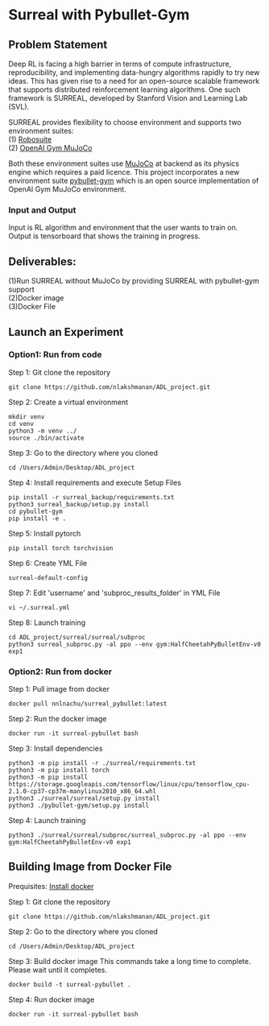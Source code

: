 # Surreal with Pybullet-Gym

## Problem Statement

Deep RL is facing a high barrier in terms of compute infrastructure, reproducibility, and implementing data-hungry algorithms  rapidly to try new ideas. This has given rise to a need for an open-source scalable framework that supports distributed reinforcement learning algorithms. One such framework is SURREAL, developed by Stanford Vision and Learning Lab (SVL).

SURREAL provides flexibility to choose environment and supports two environment suites:<br />
(1) [Robosuite](https://github.com/StanfordVL/robosuite) <br />
(2) [OpenAI Gym MuJoCo](https://gym.openai.com/envs/#mujoco)

Both these environment suites use [MuJoCo](http://www.mujoco.org/) at backend as its physics engine which requires a paid licence. This project incorporates a new environment suite [pybullet-gym](https://github.com/benelot/pybullet-gym) which is an open source implementation of OpenAI Gym MuJoCo environment. 

### Input and Output
Input is RL algorithm and environment that the user wants to train on.
Output is tensorboard that shows the training in progress.

## Deliverables:
(1)Run SURREAL without MuJoCo by providing SURREAL with pybullet-gym support <br />
(2)Docker image <br />
(3)Docker File

## Launch an Experiment

### Option1: Run from code
Step 1: Git clone the repository
```
git clone https://github.com/nlakshmanan/ADL_project.git
``` 
Step 2: Create a virtual environment
```
mkdir venv
cd venv
python3 -m venv ../
source ./bin/activate
```
Step 3: Go to the directory where you cloned
```
cd /Users/Admin/Desktop/ADL_project
```

Step 4: Install requirements and execute Setup Files
```
pip install -r surreal_backup/requirements.txt
python3 surreal_backup/setup.py install
cd pybullet-gym
pip install -e .
```
Step 5: Install pytorch
```
pip install torch torchvision
```
Step 6: Create YML File
```
surreal-default-config
```
Step 7: Edit 'username' and 'subproc_results_folder' in YML File
```
vi ~/.surreal.yml
```
Step 8: Launch training
```
cd ADL_project/surreal/surreal/subproc
python3 surreal_subproc.py -al ppo --env gym:HalfCheetahPyBulletEnv-v0 exp1
```

### Option2: Run from docker
Step 1: Pull image from docker
```
docker pull nnlnachu/surreal_pybullet:latest
```
Step 2: Run the docker image
```
docker run -it surreal-pybullet bash
```
Step 3: Install dependencies
```
python3 -m pip install -r ./surreal/requirements.txt
python3 -m pip install torch
python3 -m pip install https://storage.googleapis.com/tensorflow/linux/cpu/tensorflow_cpu-2.1.0-cp37-cp37m-manylinux2010_x86_64.whl
python3 ./surreal/surreal/setup.py install 
python3 ./pybullet-gym/setup.py install 
```
Step 4: Launch training
```
python3 ./surreal/surreal/subproc/surreal_subproc.py -al ppo --env gym:HalfCheetahPyBulletEnv-v0 exp1
```

## Building Image from Docker File
Prequisites: [Install docker](https://docs.docker.com/install/) 

Step 1: Git clone the repository
```
git clone https://github.com/nlakshmanan/ADL_project.git
``` 
Step 2:  Go to the directory where you cloned
```
cd /Users/Admin/Desktop/ADL_project
```
Step 3: Build docker image
This commands take a long time to complete. Please wait until it completes.
```
docker build -t surreal-pybullet .
```
Step 4: Run docker image 
```
docker run -it surreal-pybullet bash
```

